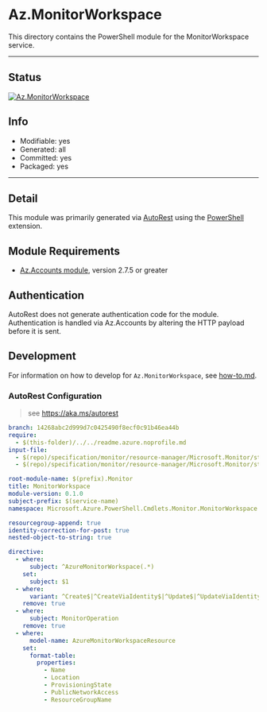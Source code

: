 <!-- region Generated -->
# Az.MonitorWorkspace
This directory contains the PowerShell module for the MonitorWorkspace service.

---
## Status
[![Az.MonitorWorkspace](https://img.shields.io/powershellgallery/v/Az.MonitorWorkspace.svg?style=flat-square&label=Az.MonitorWorkspace "Az.MonitorWorkspace")](https://www.powershellgallery.com/packages/Az.MonitorWorkspace/)

## Info
- Modifiable: yes
- Generated: all
- Committed: yes
- Packaged: yes

---
## Detail
This module was primarily generated via [AutoRest](https://github.com/Azure/autorest) using the [PowerShell](https://github.com/Azure/autorest.powershell) extension.

## Module Requirements
- [Az.Accounts module](https://www.powershellgallery.com/packages/Az.Accounts/), version 2.7.5 or greater

## Authentication
AutoRest does not generate authentication code for the module. Authentication is handled via Az.Accounts by altering the HTTP payload before it is sent.

## Development
For information on how to develop for `Az.MonitorWorkspace`, see [how-to.md](how-to.md).
<!-- endregion -->

### AutoRest Configuration
> see https://aka.ms/autorest

``` yaml
branch: 14268abc2d999d7c0425490f8ecf0c91b46ea44b
require:
  - $(this-folder)/../../readme.azure.noprofile.md
input-file:
  - $(repo)/specification/monitor/resource-manager/Microsoft.Monitor/stable/2023-04-03/monitoringAccounts_API.json
  - $(repo)/specification/monitor/resource-manager/Microsoft.Monitor/stable/2023-04-03/operations_API.json

root-module-name: $(prefix).Monitor
title: MonitorWorkspace
module-version: 0.1.0
subject-prefix: $(service-name)
namespace: Microsoft.Azure.PowerShell.Cmdlets.Monitor.MonitorWorkspace

resourcegroup-append: true
identity-correction-for-post: true
nested-object-to-string: true

directive:
  - where:
      subject: ^AzureMonitorWorkspace(.*)
    set:
      subject: $1
  - where:
      variant: ^Create$|^CreateViaIdentity$|^Update$|^UpdateViaIdentity$
    remove: true
  - where:
      subject: MonitorOperation
    remove: true
  - where:
      model-name: AzureMonitorWorkspaceResource
    set:
      format-table:
        properties:
          - Name
          - Location
          - ProvisioningState
          - PublicNetworkAccess
          - ResourceGroupName
```
